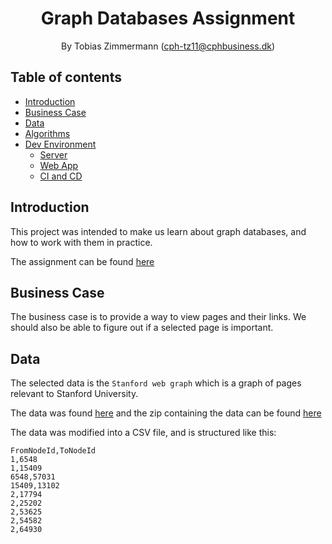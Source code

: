 <div align="center">

# Graph Databases Assignment

By Tobias Zimmermann (cph-tz11@cphbusiness.dk)

</div>

## Table of contents

- [Introduction](#introduction)
- [Business Case](#business-case)
- [Data](#data)
- [Algorithms](#algorithms)
- [Dev Environment](#dev-environment)
  - [Server](#server)
  - [Web App](#web-app)
  - [CI and CD](#ci-and-cd)

## Introduction

This project was intended to make us learn about graph databases, and how to work with them in practice.

The assignment can be found [here](./documents/assignment.pdf)

## Business Case

The business case is to provide a way to view pages and their links.
We should also be able to figure out if a selected page is important.

## Data

The selected data is the `Stanford web graph` which is a graph of pages relevant to Stanford University.

The data was found [here](https://snap.stanford.edu/data/web-Stanford.html) and the zip containing the data can be found [here](./documents/web-Stanford.csv.gz)

The data was modified into a CSV file, and is structured like this:

```
FromNodeId,ToNodeId
1,6548
1,15409
6548,57031
15409,13102
2,17794
2,25202
2,53625
2,54582
2,64930
```
